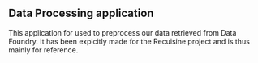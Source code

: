 ## Data Processing application

This application for used to preprocess our data retrieved from Data Foundry. It has been explcitly made for the Recuisine project and is thus mainly for reference.
